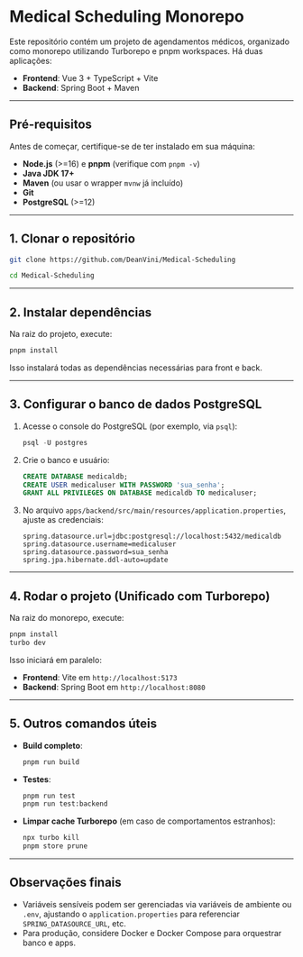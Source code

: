 # Medical Scheduling Monorepo

Este repositório contém um projeto de agendamentos médicos, organizado como monorepo utilizando Turborepo e pnpm workspaces. Há duas aplicações:

- **Frontend**: Vue 3 + TypeScript + Vite  
- **Backend**: Spring Boot + Maven  

---

## Pré-requisitos

Antes de começar, certifique-se de ter instalado em sua máquina:

- **Node.js** (>=16) e **pnpm** (verifique com `pnpm -v`)  
- **Java JDK 17+**  
- **Maven** (ou usar o wrapper `mvnw` já incluído)  
- **Git**  
- **PostgreSQL** (>=12)

---

## 1. Clonar o repositório

```bash
git clone https://github.com/DeanVini/Medical-Scheduling

cd Medical-Scheduling
```

---

## 2. Instalar dependências

Na raiz do projeto, execute:

```bash
pnpm install
```

Isso instalará todas as dependências necessárias para front e back.

---

## 3. Configurar o banco de dados PostgreSQL

1. Acesse o console do PostgreSQL (por exemplo, via `psql`):
   ```sql
   psql -U postgres
   ```
2. Crie o banco e usuário:
   ```sql
   CREATE DATABASE medicaldb;
   CREATE USER medicaluser WITH PASSWORD 'sua_senha';
   GRANT ALL PRIVILEGES ON DATABASE medicaldb TO medicaluser;
   ```
3. No arquivo `apps/backend/src/main/resources/application.properties`, ajuste as credenciais:
   ```properties
   spring.datasource.url=jdbc:postgresql://localhost:5432/medicaldb
   spring.datasource.username=medicaluser
   spring.datasource.password=sua_senha
   spring.jpa.hibernate.ddl-auto=update
   ```

---

## 4. Rodar o projeto (Unificado com Turborepo)

Na raiz do monorepo, execute:

```bash
pnpm install
turbo dev
```

Isso iniciará em paralelo:
- **Frontend**: Vite em `http://localhost:5173`  
- **Backend**: Spring Boot em `http://localhost:8080`

---

## 5. Outros comandos úteis

- **Build completo**:
  ```bash
  pnpm run build
  ```
- **Testes**:
  ```bash
  pnpm run test
  pnpm run test:backend
  ```
- **Limpar cache Turborepo** (em caso de comportamentos estranhos):
  ```bash
  npx turbo kill
  pnpm store prune
  ```

---

## Observações finais

- Variáveis sensíveis podem ser gerenciadas via variáveis de ambiente ou `.env`, ajustando o `application.properties` para referenciar `SPRING_DATASOURCE_URL`, etc.  
- Para produção, considere Docker e Docker Compose para orquestrar banco e apps.

